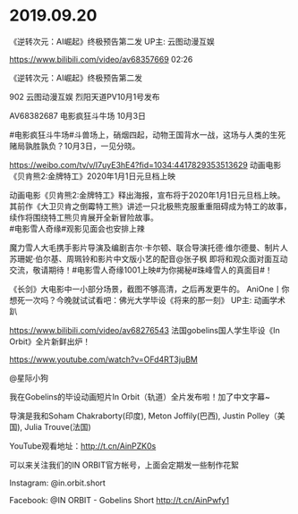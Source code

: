 # 2019.09.20

 《逆转次元：AI崛起》终极预告第二发 UP主: 云图动漫互娱

https://www.bilibili.com/video/av68357669
02:26

《逆转次元：AI崛起》终极预告第二发

902
云图动漫互娱
烈阳天道PV10月1号发布

AV68382687
电影疯狂斗牛场     10月3日              

#电影疯狂斗牛场#斗兽场上，硝烟四起，动物王国背水一战，这场与人类的生死赌局孰胜孰负？10月3日，一见分晓。

 https://weibo.com/tv/v/I7uyE3hE4?fid=1034:4417829353513629
动画电影《贝肯熊2:金牌特工》2020年1月1日元旦档上映

动画电影《贝肯熊2:金牌特工》释出海报，宣布将于2020年1月1日元旦档上映。 其前作《大卫贝肯之倒霉特工熊》讲述一只北极熊克服重重阻碍成为特工的故事，续作将围绕特工熊贝肯展开全新冒险故事。  
#电影雪人奇缘#观影见面会也安排上辣

魔力雪人大毛携手影片导演及编剧吉尔·卡尔顿、联合导演托德·维尔德曼、制片人苏珊妮·伯尔基、周珮铃和影片中文版小艺的配音@张子枫 即将和观众面对面互动交流，敬请期待！#电影雪人奇缘1001上映#为你揭秘#珠峰雪人的真面目#！      

                                                     
《长剑》大电影中一小部分场景，截图不够高清，之后再发更牛的。
   AniOne丨你想死一次吗？今晚就试试看吧：佛光大学毕设《将来的那一刻》 UP主: 动画学术趴

https://www.bilibili.com/video/av68276543
法国gobelins国人学生毕设《In Orbit》全片新鲜出炉！

https://www.youtube.com/watch?v=OFd4RT3juBM

@星际小狗 

我在Gobelins的毕设动画短片In Orbit（轨道）全片发布啦！加了中文字幕~

导演是我和Soham Chakraborty(印度), Meton Joffily(巴西), Justin Polley（美国), Julia Trouve(法国)            

YouTube观看地址：http://t.cn/AinPZK0s

可以来关注我们的IN ORBIT官方帐号，上面会定期发一些制作花絮

Instagram: @in.orbit.short               

Facebook: @IN ORBIT - Gobelins Short  http://t.cn/AinPwfy1 